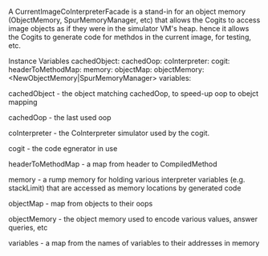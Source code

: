 A CurrentImageCoInterpreterFacade is a stand-in for an object memory (ObjectMemory, SpurMemoryManager, etc) that allows the Cogits to access image objects as if they were in the simulator VM's heap.  hence it allows the Cogits to generate code for methdos in the current image, for testing, etc.

Instance Variables
	cachedObject:			<Object>
	cachedOop:			<Integer>
	coInterpreter:			<CoInterpreter>
	cogit:					<Cogit>
	headerToMethodMap:	<Dictionary>
	memory:				<ByteArray>
	objectMap:				<IdentityDictionary>
	objectMemory:			<NewObjectMemory|SpurMemoryManager>
	variables:				<Dictionary>

cachedObject
	- the object matching cachedOop, to speed-up oop to obejct mapping

cachedOop
	- the last used oop

coInterpreter
	- the CoInterpreter simulator used by the cogit.

cogit
	- the code egnerator in use

headerToMethodMap
	- a map from header to CompiledMethod

memory
	- a rump memory for holding various interpreter variables (e.g. stackLimit) that are accessed as memory locations by generated code

objectMap
	- map from objects to their oops

objectMemory
	- the object memory used to encode various values, answer queries, etc

variables
	- a map from the names of variables to their addresses in memory
